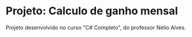 # Projeto: Calculo de ganho mensal
 Projeto desenvolvido no curso "C# Completo", do professor Nelio Alves.
